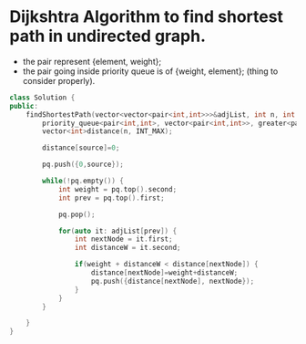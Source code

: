 # Dijkshtra Algorithm to find shortest path in undirected graph.

- the pair represent {element, weight};
- the pair going inside priority queue is of {weight, element}; (thing to consider properly).

```cpp
class Solution {
public: 
    findShortestPath(vector<vector<pair<int,int>>>&adjList, int n, int source) {
        priority_queue<pair<int,int>, vector<pair<int,int>>, greater<pair<int,int>>>pq;
        vector<int>distance(n, INT_MAX);

        distance[source]=0;

        pq.push({0,source});

        while(!pq.empty()) {
            int weight = pq.top().second;
            int prev = pq.top().first;

            pq.pop();

            for(auto it: adjList[prev]) {
                int nextNode = it.first;
                int distanceW = it.second;

                if(weight + distanceW < distance[nextNode]) {
                    distance[nextNode]=weight+distanceW;
                    pq.push({distance[nextNode], nextNode});
                }
            }
        }

    }
}
```
